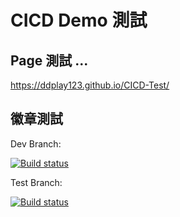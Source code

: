 # CICD Demo 測試

## Page 測試 ...

https://ddplay123.github.io/CICD-Test/

## 徽章測試

Dev Branch:

[![Build status](https://build.appcenter.ms/v0.1/apps/cbe5af17-be98-4117-9ab5-2cb2611fcc2e/branches/dev/badge)](https://appcenter.ms)

Test Branch:

[![Build status](https://build.appcenter.ms/v0.1/apps/cbe5af17-be98-4117-9ab5-2cb2611fcc2e/branches/test/badge)](https://appcenter.ms)
